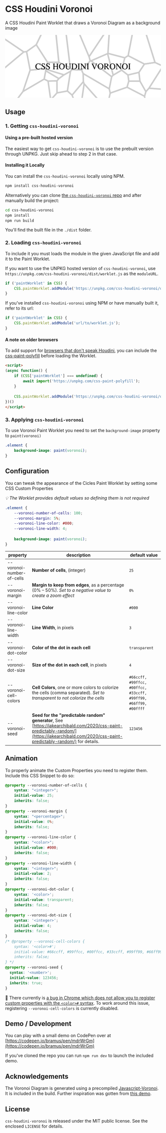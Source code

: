 # CSS Houdini Voronoi

A CSS Houdini Paint Worklet that draws a Voronoi Diagram as a background image

![CSS Houdini Voronoi](https://github.com/bramus/css-houdini-voronoi/blob/main/assets/css-houdini-voronoi.png?raw=true)

## Usage

### 1. Getting `css-houdini-voronoi`

#### Using a pre-built hosted version

The easiest way to get `css-houdini-voronoi` is to use the prebuilt version through UNPKG. Just skip ahead to step 2 in that case.

#### Installing it Locally

You can install the `css-houdini-voronoi` locally using NPM.

```bash
npm install css-houdini-voronoi
```

Alternatively you can clone [the `css-houdini-voronoi` repo](https://github.com/bramus/css-houdini-voronoi/) and after manually build the project:

```bash
cd css-houdini-voronoi
npm install
npm run build
```

You'll find the built file in the `./dist` folder.

### 2. Loading `css-houdini-voronoi`

To include it you must loads the module in the given JavaScript file and add it to the Paint Worklet.

If you want to use the UNPKG hosted version of `css-houdini-voronoi`, use `https://unpkg.com/css-houdini-voronoi/dist/worklet.js` as the `moduleURL`.

```js
if ('paintWorklet' in CSS) {
    CSS.paintWorklet.addModule('https://unpkg.com/css-houdini-voronoi/dist/worklet.js');
}
```

If you've installed `css-houdini-voronoi` using NPM or have manually built it, refer to its url:

```js
if ('paintWorklet' in CSS) {
    CSS.paintWorklet.addModule('url/to/worklet.js');
}
```

#### A note on older browsers

To add support for [browsers that don't speak Houdini](https://ishoudinireadyyet.com/), you can include the [css-paint-polyfill](https://github.com/GoogleChromeLabs/css-paint-polyfill) before loading the Worklet.

```html
<script>
(async function() {
    if (CSS['paintWorklet'] === undefined) {
        await import('https://unpkg.com/css-paint-polyfill');
    }

    CSS.paintWorklet.addModule('https://unpkg.com/css-houdini-voronoi/dist/worklet.js');
})()
</script>
```

### 3. Applying `css-houdini-voronoi`

To use Voronoi Paint Worklet you need to set the `background-image` property to `paint(voronoi)`

```css
.element {
    background-image: paint(voronoi);
}
```

## Configuration

You can tweak the appearance of the Cicles Paint Worklet by setting some CSS Custom Properties

_💡 The Worklet provides default values so defining them is not required_

```css
.element {
    --voronoi-number-of-cells: 100;
    --voronoi-margin: 5%;
    --voronoi-line-color: #000;
    --voronoi-line-width: 4;

    background-image: paint(voronoi);
}
```

| property | description | default value |
| -------- | ----------- | ------------- |
| --voronoi-number-of-cells | **Number of cells**, (integer) | `25` |
| --voronoi-margin | **Margin to keep from edges**, as a percentage (0% – 50%). _Set to a negative value to create a zoom effect_ | `0%` |
| --voronoi-line-color | **Line Color** | `#000` |
| --voronoi-line-width | **Line Width**, in pixels  | `3` |
| --voronoi-dot-color | **Color of the dot in each cell**  | `transparent` |
| --voronoi-dot-size | **Size of the dot in each cell**, in pixels  | `4` |
| --voronoi-cell-colors | **Cell Colors**, one or more colors to colorize the cells (comma separated). _Set to transparent to not colorize the cells_ | `#66ccff, #99ffcc, #00ffcc, #33ccff, #99ff99, #66ff99, #00ffff` |
| --voronoi-seed | **Seed for the "predictable random" generator**, See [https://jakearchibald.com/2020/css-paint-predictably-random/](https://jakearchibald.com/2020/css-paint-predictably-random/) for details. | `123456` |

## Animation

To properly animate the Custom Properties you need to register them. Include this CSS Snippet to do so:

```css
@property --voronoi-number-of-cells {
    syntax: "<integer>";
    initial-value: 25;
    inherits: false;
}
@property --voronoi-margin {
    syntax: "<percentage>";
    initial-value: 0%;
    inherits: false;
}
@property --voronoi-line-color {
    syntax: "<color>";
    initial-value: #000;
    inherits: false;
}
@property --voronoi-line-width {
    syntax: "<integer>";
    initial-value: 2;
    inherits: false;
}
@property --voronoi-dot-color {
	syntax: '<color>';
	initial-value: transparent;
	inherits: false;
}
@property --voronoi-dot-size {
	syntax: '<integer>';
	initial-value: 4;
	inherits: false;
}
/* @property --voronoi-cell-colors {
	syntax: '<color>#';
	initial-value: #66ccff, #99ffcc, #00ffcc, #33ccff, #99ff99, #66ff99, #00ffff;
	inherits: false;
} */
@property --voronoi-seed {
  syntax: '<number>';
  initial-value: 123456;
  inherits: true;
}
```

🐛 There currently is [a bug in Chrome which does not allow you to register custom properties with the `<color>#` syntax](https://bugs.chromium.org/p/chromium/issues/detail?id=1017421). To work around this issue, registering `--voronoi-cell-colors` is currently disabled.

## Demo / Development

You can play with a small demo on CodePen over at [https://codepen.io/bramus/pen/mdrWrGm](https://codepen.io/bramus/pen/mdrWrGm)

If you've cloned the repo you can run `npm run dev` to launch the included demo.

## Acknowledgements

The Voronoi Diagram is generated using a precompiled [Javascript-Voronoi](https://github.com/gorhill/Javascript-Voronoi). It is included in the build. Further inspiration was gotten from [this demo](https://library.fridoverweij.com/codelab/voronoi/voronoi_animation_2.html).

## License

`css-houdini-voronoi` is released under the MIT public license. See the enclosed `LICENSE` for details.